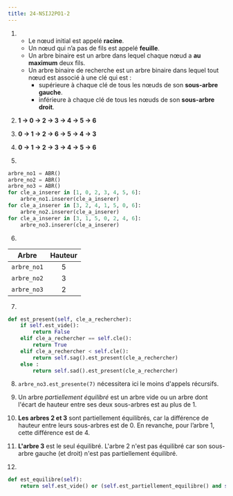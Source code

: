 ```yaml
---
title: 24-NSIJ2PO1-2
---
```


<div class="circle-ol" markdown>

1. 
    * Le nœud initial est appelé **racine**.
    * Un nœud qui n’a pas de fils est appelé **feuille**.
    * Un arbre binaire est un arbre dans lequel chaque nœud a **au maximum** deux fils.
    * Un arbre binaire de recherche est un arbre binaire dans lequel tout
   nœud est associé à une clé qui est :
        * supérieure à chaque clé de tous les nœuds de son **sous-arbre gauche**.
        * inférieure à chaque clé de tous les nœuds de son **sous-arbre droit**.
  
2. **1 → 0 → 2 → 3 → 4 → 5 → 6**

3. **0 → 1 → 2 → 6 → 5 → 4 → 3**

4. **0 → 1 → 2 → 3 → 4 → 5 → 6**

5. 
```python
arbre_no1 = ABR()
arbre_no2 = ABR()
arbre_no3 = ABR()
for cle_a_inserer in [1, 0, 2, 3, 4, 5, 6]:
    arbre_no1.inserer(cle_a_inserer)
for cle_a_inserer in [3, 2, 4, 1, 5, 0, 6]:
    arbre_no2.inserer(cle_a_inserer)
for cle_a_inserer in [3, 1, 5, 0, 2, 4, 6]:
    arbre_no3.inserer(cle_a_inserer)
```

6. 
|    Arbre    | Hauteur |
| :---------: | :-----: |
| `arbre_no1` |    5    |
| `arbre_no2` |    3    |
| `arbre_no3` |    2    |

7. 
```python
def est_present(self, cle_a_rechercher):
    if self.est_vide():
        return False
    elif cle_a_rechercher == self.cle():
        return True
    elif cle_a_rechercher < self.cle():
        return self.sag().est_present(cle_a_rechercher)
    else :
        return self.sad().est_present(cle_a_rechercher)
```

8. `arbre_no3.est_presente(7)` nécessitera ici le moins d'appels récursifs.

9. Un arbre *partiellement équilibré* est un arbre vide ou un arbre dont l'écart de hauteur entre ses deux sous-arbres est au plus de 1.

10. **Les arbres 2 et 3** sont partiellement équilibrés, car la différence de hauteur entre leurs sous-arbres est de 0. En revanche, pour l’arbre 1, cette différence est de 4.

11. **L'arbre 3** est le seul équilibré. L'arbre 2 n'est pas équilibré car son sous-arbre gauche (et droit) n'est pas partiellement équilibré. 

12. 
```python
def est_equilibre(self):
    return self.est_vide() or (self.est_partiellement_equilibre() and self.sag().est_equilibre() and self.sad().est_equilibre())

```

</div>
